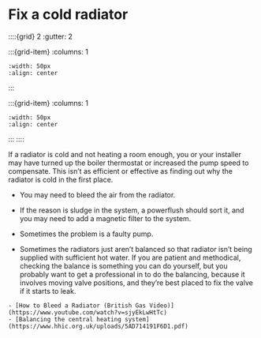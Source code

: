 #  Fix a cold radiator 

<!-- - 1 star, ££ -->

::::{grid} 2
:gutter: 2

:::{grid-item}
:columns: 1
```{image} ../images/cost-2.jpg
:width: 50px
:align: center
```
:::

:::{grid-item}
:columns: 1 
```{image} ../images/1-star.jpg
:width: 50px
:align: center
```
:::
::::

If a radiator is cold and not heating a room enough, you or your installer may have turned up the boiler thermostat or increased the pump speed to compensate.  This isn’t as efficient or effective as finding out why the radiator is cold in the first place.  

- You may need to bleed the air from the radiator.

- If the reason is sludge in the system, a powerflush should sort it, and you may need to add a magnetic filter to the system.  

- Sometimes the problem is a faulty pump. 

- Sometimes the radiators just aren’t balanced so that radiator isn’t being supplied with sufficient hot water.  If you are patient and methodical, checking the balance is something you can do yourself, but you probably want to get a professional in to do the balancing, because it involves moving valve positions, and they’re best placed to fix the valve if it starts to leak.


```{admonition} More information
- [How to Bleed a Radiator (British Gas Video)](https://www.youtube.com/watch?v=sjyEkLwHtTc)
- [Balancing the central heating system](https://www.hhic.org.uk/uploads/5AD714191F6D1.pdf)
 
```